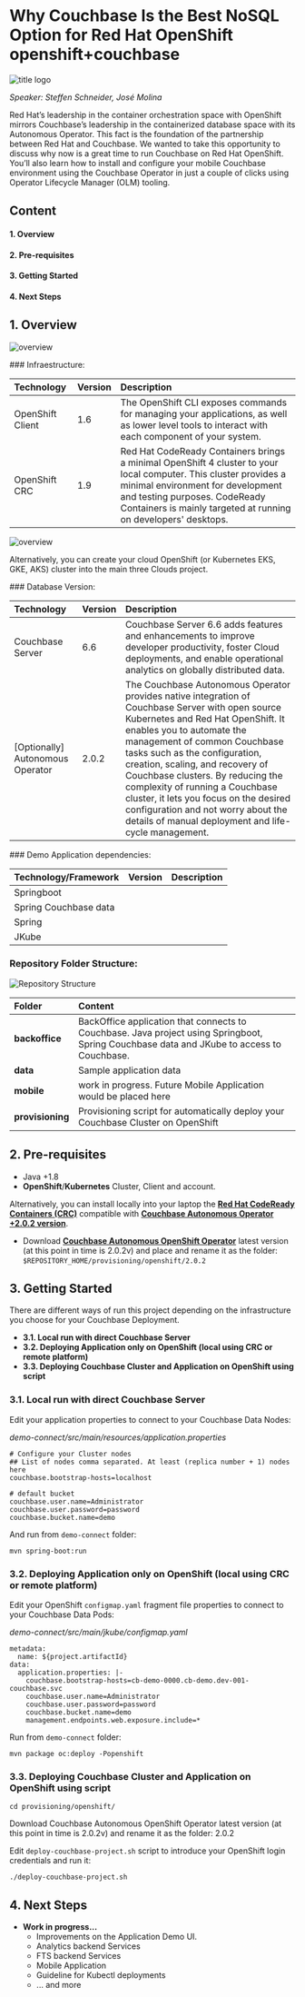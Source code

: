 # Why Couchbase Is the Best NoSQL Option for Red Hat OpenShift openshift+couchbase

![title logo](assets/logo.png)

*Speaker: Steffen Schneider, José Molina*  

Red Hat’s leadership in the container orchestration space with OpenShift mirrors Couchbase’s leadership in the containerized database space with its Autonomous Operator. This fact is the foundation of the partnership between Red Hat and Couchbase. We wanted to take this opportunity to discuss why now is a great time to run Couchbase on Red Hat OpenShift.  You’ll also learn how to install and configure your mobile Couchbase environment using the Couchbase Operator in just a couple of clicks using Operator Lifecycle Manager (OLM) tooling.


## Content

#### 1. Overview
#### 2. Pre-requisites
#### 3. Getting Started
#### 4. Next Steps



## 1. Overview  

![overview](assets/overview-laptop.png)

### Infraestructure:

| Technology | Version | Description |
| :-- | :-- | :-- |
| OpenShift Client | 1.6 | The OpenShift CLI exposes commands for managing your applications, as well as lower level tools to interact with each component of your system.  |
| OpenShift CRC | 1.9 |Red Hat CodeReady Containers brings a minimal OpenShift 4 cluster to your local computer. This cluster provides a minimal environment for development and testing purposes. CodeReady Containers is mainly targeted at running on developers' desktops. |


![overview](assets/overview.png)

Alternatively, you can create your cloud OpenShift (or Kubernetes EKS, GKE, AKS) cluster into the main three Clouds project.

### Database Version:

| Technology | Version | Description |
| :-- | :-- |  :-- | 
| Couchbase Server | 6.6 | Couchbase Server 6.6 adds features and enhancements to improve developer productivity, foster Cloud deployments, and enable operational analytics on globally distributed data.|
| [Optionally] Autonomous Operator | 2.0.2 | The Couchbase Autonomous Operator provides native integration of Couchbase Server with open source Kubernetes and Red Hat OpenShift. It enables you to automate the management of common Couchbase tasks such as the configuration, creation, scaling, and recovery of Couchbase clusters. By reducing the complexity of running a Couchbase cluster, it lets you focus on the desired configuration and not worry about the details of manual deployment and life-cycle management. |

### Demo Application dependencies:

| Technology/Framework | Version | Description |
| :-- | :-- | :-- |
| Springboot | | |
| Spring Couchbase data | | |
| Spring  | | |
| JKube | | |

### Repository Folder Structure:

![Repository Structure](assets/folders.png)

| Folder | Content |
| :-- | :-- |
|**backoffice**| BackOffice application that connects to Couchbase. Java project using Springboot, Spring Couchbase data and JKube to access to Couchbase.|
| **data** | Sample application data |
| **mobile** | work in progress. Future Mobile Application would be placed here |
| **provisioning** | Provisioning script for automatically deploy your Couchbase Cluster on OpenShift |


## 2. Pre-requisites

* Java +1.8
* **OpenShift**/**Kubernetes** Cluster, Client and account.

Alternatively, you can install locally into your laptop the [**Red Hat CodeReady Containers (CRC)**](https://github.com/code-ready/crc/tree/v1.9.0) compatible with [**Couchbase Autonomous Operator +2.0.2 version**](https://docs.couchbase.com/operator/current/prerequisite-and-setup.html).

* Download [**Couchbase Autonomous OpenShift Operator**](https://www.couchbase.com/downloads) latest version (at this point in time is 2.0.2v) and place and rename it as the folder: `$REPOSITORY_HOME/provisioning/openshift/2.0.2`



## 3. Getting Started

There are different ways of run this project depending on the infrastructure you choose for your Couchbase Deployment. 

* **3.1. Local run with direct Couchbase Server**
* **3.2. Deploying Application only on OpenShift (local using CRC or remote platform)**
* **3.3. Deploying Couchbase Cluster and Application on OpenShift using script**



### 3.1. Local run with direct Couchbase Server

Edit your application properties to connect to your Couchbase Data Nodes: 

*demo-connect/src/main/resources/application.properties*

```
# Configure your Cluster nodes
## List of nodes comma separated. At least (replica number + 1) nodes here
couchbase.bootstrap-hosts=localhost

# default bucket
couchbase.user.name=Administrator
couchbase.user.password=password
couchbase.bucket.name=demo
```

And run from `demo-connect` folder:

```
mvn spring-boot:run
```

### 3.2. Deploying Application only on OpenShift (local using CRC or remote platform)

Edit your OpenShift `configmap.yaml` fragment file properties to connect to your Couchbase Data Pods:

*demo-connect/src/main/jkube/configmap.yaml*

```
metadata:
  name: ${project.artifactId}
data:
  application.properties: |-
    couchbase.bootstrap-hosts=cb-demo-0000.cb-demo.dev-001-couchbase.svc
    couchbase.user.name=Administrator
    couchbase.user.password=password
    couchbase.bucket.name=demo
    management.endpoints.web.exposure.include=*
```


Run from `demo-connect` folder:

```
mvn package oc:deploy -Popenshift
```

### 3.3. Deploying Couchbase Cluster and Application on OpenShift using script

```
cd provisioning/openshift/
```

Download Couchbase Autonomous OpenShift Operator latest version (at this point in time is 2.0.2v) and rename it as the folder: 2.0.2

Edit `deploy-couchbase-project.sh` script to introduce your OpenShift login credentials and run it: 

```
./deploy-couchbase-project.sh
```

## 4. Next Steps

* **Work in progress...**
	* Improvements on the Application Demo UI. 
	* Analytics backend Services
	* FTS backend Services
	* Mobile Application
	* Guideline for Kubectl deployments
	* ... and more

